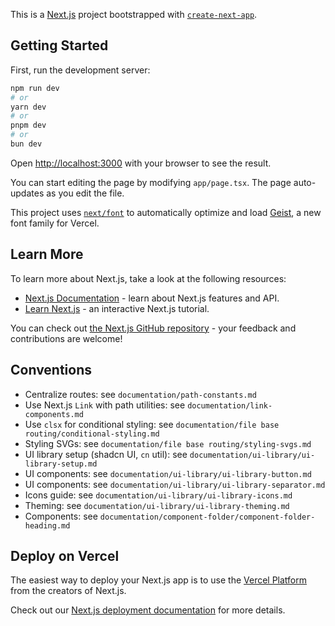 This is a [Next.js](https://nextjs.org) project bootstrapped with [`create-next-app`](https://nextjs.org/docs/app/api-reference/cli/create-next-app).

## Getting Started

First, run the development server:

```bash
npm run dev
# or
yarn dev
# or
pnpm dev
# or
bun dev
```

Open [http://localhost:3000](http://localhost:3000) with your browser to see the result.

You can start editing the page by modifying `app/page.tsx`. The page auto-updates as you edit the file.

This project uses [`next/font`](https://nextjs.org/docs/app/building-your-application/optimizing/fonts) to automatically optimize and load [Geist](https://vercel.com/font), a new font family for Vercel.

## Learn More

To learn more about Next.js, take a look at the following resources:

- [Next.js Documentation](https://nextjs.org/docs) - learn about Next.js features and API.
- [Learn Next.js](https://nextjs.org/learn) - an interactive Next.js tutorial.

You can check out [the Next.js GitHub repository](https://github.com/vercel/next.js) - your feedback and contributions are welcome!

## Conventions

- Centralize routes: see `documentation/path-constants.md`
- Use Next.js `Link` with path utilities: see `documentation/link-components.md`
- Use `clsx` for conditional styling: see `documentation/file base routing/conditional-styling.md`
- Styling SVGs: see `documentation/file base routing/styling-svgs.md`
- UI library setup (shadcn UI, `cn` util): see `documentation/ui-library/ui-library-setup.md`
- UI components: see `documentation/ui-library/ui-library-button.md`
- UI components: see `documentation/ui-library/ui-library-separator.md`
- Icons guide: see `documentation/ui-library/ui-library-icons.md`
- Theming: see `documentation/ui-library/ui-library-theming.md`
- Components: see `documentation/component-folder/component-folder-heading.md`

## Deploy on Vercel

The easiest way to deploy your Next.js app is to use the [Vercel Platform](https://vercel.com/new?utm_medium=default-template&filter=next.js&utm_source=create-next-app&utm_campaign=create-next-app-readme) from the creators of Next.js.

Check out our [Next.js deployment documentation](https://nextjs.org/docs/app/building-your-application/deploying) for more details.
